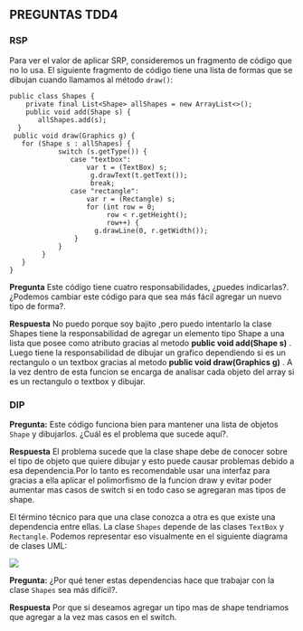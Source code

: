 ## PREGUNTAS TDD4
### RSP
Para ver el valor de aplicar SRP, consideremos un fragmento de código que no lo usa. El siguiente fragmento de código tiene una lista de formas que se dibujan cuando llamamos al método `draw()`: 

```
public class Shapes {
    private final List<Shape> allShapes = new ArrayList<>();
    public void add(Shape s) {
       allShapes.add(s);
  }
 public void draw(Graphics g) {
   for (Shape s : allShapes) {
        	switch (s.getType()) {
               case "textbox":
                   var t = (TextBox) s;
                    g.drawText(t.getText());
                    break;
               case "rectangle":
                   var r = (Rectangle) s;
                   for (int row = 0;
                      	row < r.getHeight();
                      	row++) {
                     g.drawLine(0, r.getWidth());
                }
        	}
        }
   }
}
```

**Pregunta** Este código tiene cuatro responsabilidades, ¿puedes indicarlas?. ¿Podemos cambiar este código para que sea más fácil agregar un nuevo tipo de forma?.

**Respuesta** No puedo porque soy bajito ,pero puedo intentarlo la clase Shapes tiene la responsabilidad de agregar un elemento tipo Shape a una lista que posee como atributo gracias al metodo **public void add(Shape s)** . Luego tiene la
responsabilidad de dibujar un grafico dependiendo si es un rectangulo o un textbox gracias al metodo **public void draw(Graphics g)** . A la vez dentro de esta funcion se encarga de analisar cada objeto del array si es un rectangulo o textbox y dibujar.


### DIP

**Pregunta:** Este código funciona bien para mantener una lista de objetos `Shape` y dibujarlos. ¿Cuál es el problema que sucede aquí?.

**Respuesta** El problema sucede que la clase shape debe de conocer sobre el tipo de objeto que quiere dibujar y esto puede causar problemas debido a esa dependencia.Por lo tanto es recomendable usar una interfaz para gracias a ella aplicar el polimorfismo de la funcion draw y evitar poder aumentar mas casos de switch si en todo caso se agregaran mas tipos de shape.

El término técnico para que una clase conozca a otra es que existe una dependencia entre ellas. La clase `Shapes` depende de las clases `TextBox` y `Rectangle`. Podemos representar eso visualmente en el siguiente diagrama de clases UML: 

![](https://github.com/kapumota/Actividades/blob/main/TDD-4/Imagenes/UML2.png)


**Pregunta:** ¿Por qué tener estas dependencias hace que trabajar con la clase `Shapes` sea más difícil?.

**Respuesta** Por que si deseamos agregar un tipo mas de shape tendriamos que agregar a la vez mas casos en el switch.


